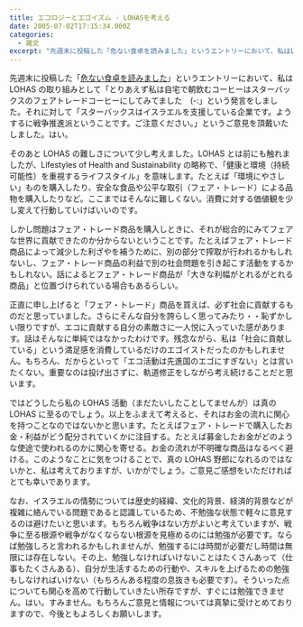 ```yaml
---
title: エコロジーとエゴイズム - LOHASを考える
date: 2005-07-02T17:15:34.000Z
categories:
  - 雑文
excerpt: "先週末に投稿した「危ない食卓を読みました」というエントリーにおいて、私はLOHASの取り組みとして「とりあえず私は自宅で朝飲むコーヒーはスターバックスのフェアトレードコーヒーにしてみてました　(-:」という発言をしました。それに対して「スターバックスはイスラエルを支援している企業です。ようするに戦争推進派ということです。ご注意ください。」というご意見を頂戴いたしました。はい。  そのあとLOHASの難しさについて少し考えました。LOHASとは前にも触れましたが、Lifestyles of Health and Sustainabilityの略称で、「健康と環境（持続可能性）を重視するライフスタイル」を意味します。たとえば「環境にやさしい」ものを購入したり、安全な食品や公平な取引（フェア・トレード）による品物を購入したりなど。ここまではそんなに難しくない。消費に対する価値観を少し変えて行動していけばいいのです。"
---
```


先週末に投稿した「[危ない食卓を読みました](http://memolog.jp/archives/2005/06/000924.html)」というエントリーにおいて、私は LOHAS の取り組みとして「とりあえず私は自宅で朝飲むコーヒーはスターバックスのフェアトレードコーヒーにしてみてました　(-:」という発言をしました。それに対して「スターバックスはイスラエルを支援している企業です。ようするに戦争推進派ということです。ご注意ください。」というご意見を頂戴いたしました。はい。

そのあと LOHAS の難しさについて少し考えました。LOHAS とは前にも触れましたが、Lifestyles of Health and Sustainability の略称で、「健康と環境（持続可能性）を重視するライフスタイル」を意味します。たとえば「環境にやさしい」ものを購入したり、安全な食品や公平な取引（フェア・トレード）による品物を購入したりなど。ここまではそんなに難しくない。消費に対する価値観を少し変えて行動していけばいいのです。

しかし問題はフェア・トレード商品を購入しときに、それが総合的にみてフェアな世界に貢献できたのか分からないということです。たとえばフェア・トレード商品によって減少した利ざやを補うために、別の部分で搾取が行われるかもしれないし、フェア・トレード商品の利益で別の社会問題を引き起こす活動をするかもしれない。話によるとフェア・トレード商品が「大きな利幅がとれるがとれる商品」と位置づけられている場合もあるらしい。

正直に申し上げると「フェア・トレード」商品を買えば、必ず社会に貢献するものだと思っていました。さらにそんな自分を誇らしく思ってみたり・・恥ずかしい限りですが、エコに貢献する自分の素敵さに一人悦に入っていた感があります。話はそんなに単純ではなかったわけです。残念ながら、私は「社会に貢献している」という満足感を消費しているだけのエゴイストだったのかもしれません。もちろん、だからといって「エコ活動は先進国のエゴにすぎない」とは言いたくない。重要なのは投げ出さずに、軌道修正をしながら考え続けることだと思います。

ではどうしたら私の LOHAS 活動（まだたいしたことしてませんが）は真の LOHAS に至るのでしょう。以上をふまえて考えると、それはお金の流れに関心を持つことなのではないかと思います。たとえばフェア・トレードで購入したお金・利益がどう配分されていくかに注目する。たとえば募金したお金がどのような使途で使われるのかに関心を寄せる。お金の流れが不明確な商品はなるべく避ける。このようなことに気をつけることで、真の LOHAS 野郎になれるのではないかと、私は考えておりますが、いかがでしょう。ご意見ご感想をいただければとても幸いであります。

なお、イスラエルの情勢については歴史的経緯、文化的背景、経済的背景などが複雑に絡んでいる問題であると認識しているため、不勉強な状態で軽々に意見するのは避けたいと思います。もちろん戦争はない方がよいと考えていますが、戦争に至る根源や戦争がなくならない根源を見極めるのには勉強が必要です。ならば勉強しろと言われるかもしれませんが、勉強するには時間が必要だし時間は無限には存在しない。その上、勉強しなければいけないことはたくさんあって（仕事もたくさんある）、自分が生活するための行動や、スキルを上げるための勉強もしなければいけない（もちろんある程度の息抜きも必要です）。そういった点についても関心を高めて行動していきたい所存ですが、すぐには勉強できません。はい。すみません。もちろんご意見と情報については真摯に受けとめておりますので、今後ともよろしくお願いします。
